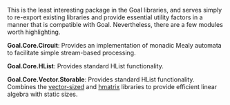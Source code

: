 This is the least interesting package in the Goal libraries, and serves simply
to re-export existing libraries and provide essential utility factors in a
manner that is compatible with Goal. Nevertheless, there are a few modules worth
highlighting.

**Goal.Core.Circuit**: Provides an implementation of monadic Mealy automata to
facilitate simple stream-based processing.

**Goal.Core.HList**: Provides standard HList functionality.

**Goal.Core.Vector.Storable**: Provides standard HList functionality. Combines
the [vector-sized](https://hackage.haskell.org/package/vector-sized) and
[hmatrix](https://hackage.haskell.org/package/hmatrix) libraries to provide
efficient linear algebra with static sizes.
